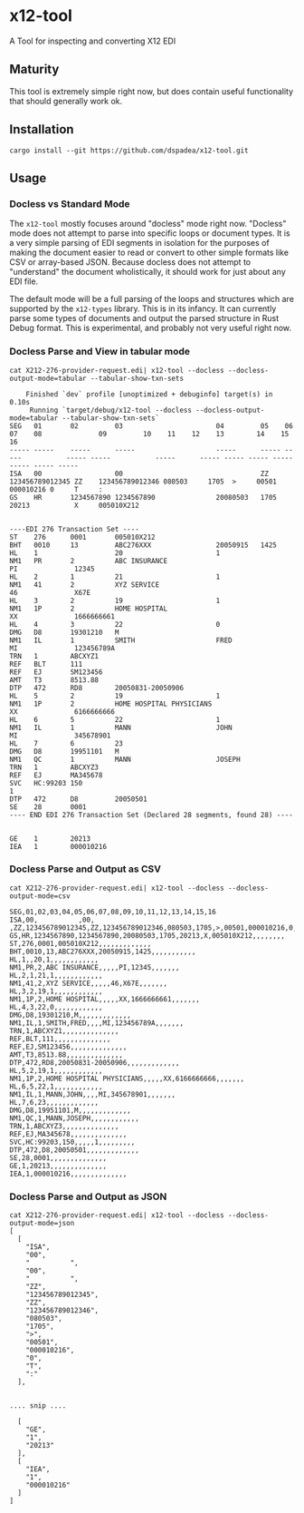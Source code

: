 # x12-tool

A Tool for inspecting and converting X12 EDI

## Maturity

This tool is extremely simple right now, but does contain useful functionality that should generally work ok. 

## Installation

```shell
cargo install --git https://github.com/dspadea/x12-tool.git
```

## Usage

### Docless vs Standard Mode

The `x12-tool` mostly focuses around "docless" mode right now. "Docless" mode does not attempt to parse into specific loops or document types. It is a very simple parsing of EDI segments in isolation for the purposes of making the document easier to read or convert to other simple formats like CSV or array-based JSON. Because docless does not attempt to "understand" the document wholistically, it should work for just about any EDI file.

The default mode will be a full parsing of the loops and structures which are supported by the `x12-types` library. This is in its infancy. It can currently parse some types of documents and output the parsed structure in Rust Debug format. This is experimental, and probably not very useful right now.


### Docless Parse and View in tabular mode

```
cat X212-276-provider-request.edi| x12-tool --docless --docless-output-mode=tabular --tabular-show-txn-sets

    Finished `dev` profile [unoptimized + debuginfo] target(s) in 0.10s
     Running `target/debug/x12-tool --docless --docless-output-mode=tabular --tabular-show-txn-sets`
SEG   01       02         03                       04         05    06              07    08              09         10    11    12    13        14    15    16
----- -----    -----      -----                    -----      ----- -----           ----- -----           -----      ----- ----- ----- -----     ----- ----- -----
ISA   00                  00                                  ZZ    123456789012345 ZZ    123456789012346 080503     1705  >     00501 000010216 0     T     :
GS    HR       1234567890 1234567890               20080503   1705  20213           X     005010X212


----EDI 276 Transaction Set ----
ST    276      0001       005010X212
BHT   0010     13         ABC276XXX                20050915   1425
HL    1                   20                       1
NM1   PR       2          ABC INSURANCE                                                   PI              12345
HL    2        1          21                       1
NM1   41       2          XYZ SERVICE                                                     46              X67E
HL    3        2          19                       1
NM1   1P       2          HOME HOSPITAL                                                   XX              1666666661
HL    4        3          22                       0
DMG   D8       19301210   M
NM1   IL       1          SMITH                    FRED                                   MI              123456789A
TRN   1        ABCXYZ1
REF   BLT      111
REF   EJ       SM123456
AMT   T3       8513.88
DTP   472      RD8        20050831-20050906
HL    5        2          19                       1
NM1   1P       2          HOME HOSPITAL PHYSICIANS                                        XX              6166666666
HL    6        5          22                       1
NM1   IL       1          MANN                     JOHN                                   MI              345678901
HL    7        6          23
DMG   D8       19951101   M
NM1   QC       1          MANN                     JOSEPH
TRN   1        ABCXYZ3
REF   EJ       MA345678
SVC   HC:99203 150                                                                  1
DTP   472      D8         20050501
SE    28       0001
---- END EDI 276 Transaction Set (Declared 28 segments, found 28) ----


GE    1        20213
IEA   1        000010216
```

### Docless Parse and Output as CSV
```
cat X212-276-provider-request.edi| x12-tool --docless --docless-output-mode=csv

SEG,01,02,03,04,05,06,07,08,09,10,11,12,13,14,15,16
ISA,00,          ,00,          ,ZZ,123456789012345,ZZ,123456789012346,080503,1705,>,00501,000010216,0,T,:
GS,HR,1234567890,1234567890,20080503,1705,20213,X,005010X212,,,,,,,,
ST,276,0001,005010X212,,,,,,,,,,,,,
BHT,0010,13,ABC276XXX,20050915,1425,,,,,,,,,,,
HL,1,,20,1,,,,,,,,,,,,
NM1,PR,2,ABC INSURANCE,,,,,PI,12345,,,,,,,
HL,2,1,21,1,,,,,,,,,,,,
NM1,41,2,XYZ SERVICE,,,,,46,X67E,,,,,,,
HL,3,2,19,1,,,,,,,,,,,,
NM1,1P,2,HOME HOSPITAL,,,,,XX,1666666661,,,,,,,
HL,4,3,22,0,,,,,,,,,,,,
DMG,D8,19301210,M,,,,,,,,,,,,,
NM1,IL,1,SMITH,FRED,,,,MI,123456789A,,,,,,,
TRN,1,ABCXYZ1,,,,,,,,,,,,,,
REF,BLT,111,,,,,,,,,,,,,,
REF,EJ,SM123456,,,,,,,,,,,,,,
AMT,T3,8513.88,,,,,,,,,,,,,,
DTP,472,RD8,20050831-20050906,,,,,,,,,,,,,
HL,5,2,19,1,,,,,,,,,,,,
NM1,1P,2,HOME HOSPITAL PHYSICIANS,,,,,XX,6166666666,,,,,,,
HL,6,5,22,1,,,,,,,,,,,,
NM1,IL,1,MANN,JOHN,,,,MI,345678901,,,,,,,
HL,7,6,23,,,,,,,,,,,,,
DMG,D8,19951101,M,,,,,,,,,,,,,
NM1,QC,1,MANN,JOSEPH,,,,,,,,,,,,
TRN,1,ABCXYZ3,,,,,,,,,,,,,,
REF,EJ,MA345678,,,,,,,,,,,,,,
SVC,HC:99203,150,,,,,1,,,,,,,,,
DTP,472,D8,20050501,,,,,,,,,,,,,
SE,28,0001,,,,,,,,,,,,,,
GE,1,20213,,,,,,,,,,,,,,
IEA,1,000010216,,,,,,,,,,,,,,
```
### Docless Parse and Output as JSON

```
cat X212-276-provider-request.edi| x12-tool --docless --docless-output-mode=json
[
  [
    "ISA",
    "00",
    "          ",
    "00",
    "          ",
    "ZZ",
    "123456789012345",
    "ZZ",
    "123456789012346",
    "080503",
    "1705",
    ">",
    "00501",
    "000010216",
    "0",
    "T",
    ":"
  ],


.... snip ....

  [
    "GE",
    "1",
    "20213"
  ],
  [
    "IEA",
    "1",
    "000010216"
  ]
]
```